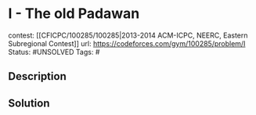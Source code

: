 # I - The old Padawan

contest: [[CFICPC/100285/100285|2013-2014 ACM-ICPC, NEERC, Eastern Subregional Contest]]
url: https://codeforces.com/gym/100285/problem/I
Status: #UNSOLVED
Tags: #

## Description

## Solution

